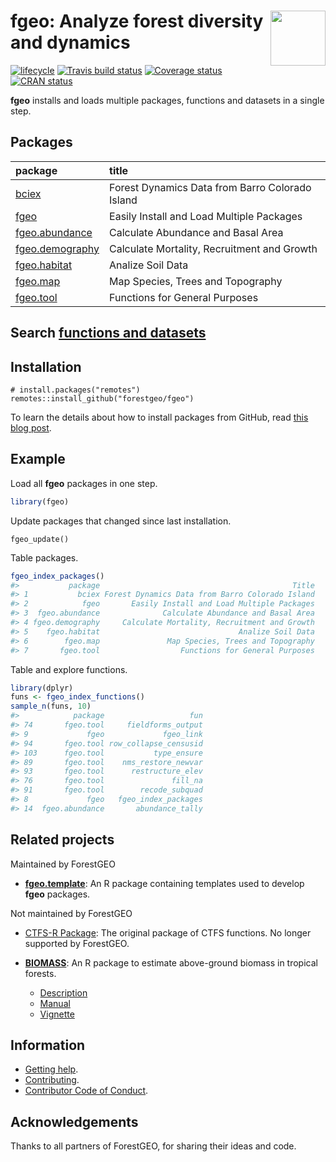 
<!-- README.md is generated from README.Rmd. Please edit that file -->

# <img src="https://i.imgur.com/m8FNhQR.png" align="right" height=88 /> fgeo: Analyze forest diversity and dynamics

[![lifecycle](https://img.shields.io/badge/lifecycle-experimental-orange.svg)](https://www.tidyverse.org/lifecycle/#experimental)
[![Travis build
status](https://travis-ci.org/forestgeo/fgeo.svg?branch=master)](https://travis-ci.org/forestgeo/fgeo)
[![Coverage
status](https://coveralls.io/repos/github/forestgeo/fgeo/badge.svg)](https://coveralls.io/r/forestgeo/fgeo?branch=master)
[![CRAN
status](https://www.r-pkg.org/badges/version/fgeo)](https://cran.r-project.org/package=fgeo)

**fgeo** installs and loads multiple packages, functions and datasets in
a single
step.

## Packages

| package                                                                 | title                                           |
| :---------------------------------------------------------------------- | :---------------------------------------------- |
| <a href=https://forestgeo.github.io/bciex>bciex</a>                     | Forest Dynamics Data from Barro Colorado Island |
| <a href=https://forestgeo.github.io/fgeo>fgeo</a>                       | Easily Install and Load Multiple Packages       |
| <a href=https://forestgeo.github.io/fgeo.abundance>fgeo.abundance</a>   | Calculate Abundance and Basal Area              |
| <a href=https://forestgeo.github.io/fgeo.demography>fgeo.demography</a> | Calculate Mortality, Recruitment and Growth     |
| <a href=https://forestgeo.github.io/fgeo.habitat>fgeo.habitat</a>       | Analize Soil Data                               |
| <a href=https://forestgeo.github.io/fgeo.map>fgeo.map</a>               | Map Species, Trees and Topography               |
| <a href=https://forestgeo.github.io/fgeo.tool>fgeo.tool</a>             | Functions for General Purposes                  |

## Search [functions and datasets](https://forestgeo.github.io/fgeo/articles/fgeo.html)

## Installation

    # install.packages("remotes")
    remotes::install_github("forestgeo/fgeo")

To learn the details about how to install packages from GitHub, read
[this blog post](https://goo.gl/dQKEeg).

## Example

Load all **fgeo** packages in one step.

``` r
library(fgeo)
```

Update packages that changed since last installation.

    fgeo_update()

Table packages.

``` r
fgeo_index_packages()
#>           package                                           Title
#> 1           bciex Forest Dynamics Data from Barro Colorado Island
#> 2            fgeo       Easily Install and Load Multiple Packages
#> 3  fgeo.abundance              Calculate Abundance and Basal Area
#> 4 fgeo.demography     Calculate Mortality, Recruitment and Growth
#> 5    fgeo.habitat                               Analize Soil Data
#> 6        fgeo.map               Map Species, Trees and Topography
#> 7       fgeo.tool                  Functions for General Purposes
```

Table and explore functions.

``` r
library(dplyr)
funs <- fgeo_index_functions()
sample_n(funs, 10)
#>            package                   fun
#> 74       fgeo.tool     fieldforms_output
#> 9             fgeo             fgeo_link
#> 94       fgeo.tool row_collapse_censusid
#> 103      fgeo.tool           type_ensure
#> 89       fgeo.tool    nms_restore_newvar
#> 93       fgeo.tool      restructure_elev
#> 76       fgeo.tool               fill_na
#> 91       fgeo.tool        recode_subquad
#> 8             fgeo   fgeo_index_packages
#> 14  fgeo.abundance       abundance_tally
```

## Related projects

Maintained by ForestGEO

  - [**fgeo.template**](https://forestgeo.github.io/fgeo.template/): An
    R package containing templates used to develop **fgeo** packages.

Not maintained by ForestGEO

  - [CTFS-R Package](http://ctfs.si.edu/Public/CTFSRPackage/): The
    original package of CTFS functions. No longer supported by
    ForestGEO.

  - [**BIOMASS**](https://CRAN.R-project.org/package=BIOMASS): An R
    package to estimate above-ground biomass in tropical
        forests.
    
      - [Description](https://CRAN.R-project.org/package=BIOMASS)
      - [Manual](https://cran.r-project.org/web/packages/BIOMASS/BIOMASS.pdf)
      - [Vignette](https://cran.r-project.org/web/packages/BIOMASS/vignettes/VignetteBiomass.html)

## Information

  - [Getting help](SUPPORT.md).
  - [Contributing](CONTRIBUTING.md).
  - [Contributor Code of Conduct](CODE_OF_CONDUCT.md).

## Acknowledgements

Thanks to all partners of ForestGEO, for sharing their ideas and code.

